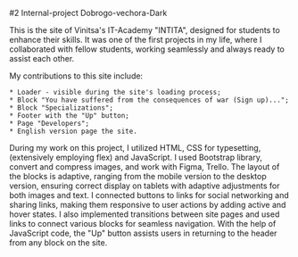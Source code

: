 #2 Internal-project Dobrogo-vechora-Dark

This is the site of Vinitsa's IT-Academy "INTITA", designed for students to enhance their skills. 
It was one of the first projects in my life, where I collaborated with fellow students, working seamlessly and always ready to assist each other.

My contributions to this site include:

    * Loader - visible during the site's loading process;
    * Block "You have suffered from the consequences of war (Sign up)...";
    * Block "Specializations";
    * Footer with the "Up" button;
    * Page "Developers";
    * English version page the site.

During my work on this project, I utilized HTML, CSS for typesetting, (extensively employing flex) and JavaScript. 
I used Bootstrap library, convert and compress images, and work with Figma, Trello.
The layout of the blocks is adaptive, ranging from the mobile version to the desktop version, ensuring correct display on tablets with adaptive adjustments for both images and text.
I connected buttons to links for social networking and sharing links, making them responsive to user actions by adding active and hover states. 
I also implemented transitions between site pages and used links to connect various blocks for seamless navigation. 
With the help of JavaScript code, the "Up" button assists users in returning to the header from any block on the site.
